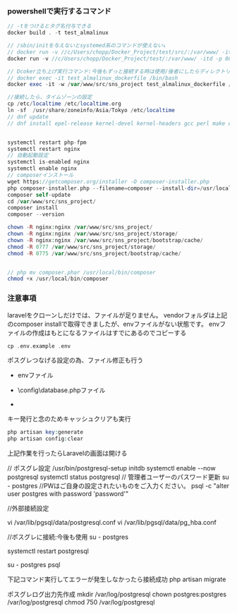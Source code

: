 ### powershellで実行するコマンド

```php
// -tをつけるとタグ名付与できる
docker build . -t test_almalinux

// /sbin/initを与えないとsystemed系のコマンドが使えない↓
// docker run -v //c/Users/chopp/Docker_Project/test/src/:/var/www/ -itd -p 80:80 --privileged --name test_almalinux_dockerfile test_almalinux /sbin/init
docker run -v //c/Users/chopp/Docker_Project/test/:/var/www/ -itd -p 80:80 --privileged --name test_almalinux_dockerfile test_almalinux /sbin/init

// Dcoker立ち上げ実行コマンド:今後もずっと接続する時は使用/後者にしたらディレクトリに移動できる
// docker exec -it test_almalinux_dockerfile /bin/bash
docker exec -it -w /var/www/src/sns_project test_almalinux_dockerfile /bin/bash

//接続したら、タイムゾーンの設定
cp /etc/localtime /etc/localtime.org
ln -sf  /usr/share/zoneinfo/Asia/Tokyo /etc/localtime
// dnf update
// dnf install epel-release kernel-devel kernel-headers gcc perl make dkms binutils patch libgomp glibc-headers glibc-devel elfutils-libelf-deve


systemctl restart php-fpm
systemctl restart nginx
// 自動起動設定
systemctl is-enabled nginx
systemctl enable nginx
// composerインストール
wget https://getcomposer.org/installer -O composer-installer.php
php composer-installer.php --filename=composer --install-dir=/usr/local/bin
composer self-update
cd /var/www/src/sns_project/
composer install
composer --version

chown -R nginx:nginx /var/www/src/sns_project/
chown -R nginx:nginx /var/www/src/sns_project/storage/
chown -R nginx:nginx /var/www/src/sns_project/bootstrap/cache/
chmod -R 0777 /var/www/src/sns_project/storage/
chmod -R 0775 /var/www/src/sns_project/bootstrap/cache/


// php mv composer.phar /usr/local/bin/composer
chmod +x /usr/local/bin/composer

```

### 注意事項
laravelをクローンしだけでは、ファイルが足りません。
vendorフォルダは上記のcomposer installで取得できましたが、envファイルがない状態です。
envファイルの作成はもとになるファイルはすでにあるのでコピーする
```php
cp .env.example .env
```
ポスグレつなげる設定の為、ファイル修正も行う
* envファイル

* \config\database.phpファイル
* 


キー発行と念のためキャッシュクリアも実行
```php
php artisan key:generate
php artisan config:clear
```

上記作業を行ったらLaravelの画面は開ける


// ポスグレ設定
/usr/bin/postgresql-setup initdb
systemctl enable --now postgresql
systemctl status postgresql
// 管理者ユーザーのパスワード更新
su - postgres
//PWはご自身の設定されたいものをご入力ください。
psql -c "alter user postgres with password 'password'"


//外部接続設定


vi /var/lib/pgsql/data/postgresql.conf
vi /var/lib/pgsql/data/pg_hba.conf

//ポスグレに接続:今後も使用
su - postgres


systemctl restart postgresql

su - postgres
psql

下記コマンド実行してエラーが発生しなかったら接続成功
php artisan migrate


ポスグレログ出力先作成
mkdir /var/log/postgresql
chown postgres:postgres /var/log/postgresql
chmod 750 /var/log/postgresql
